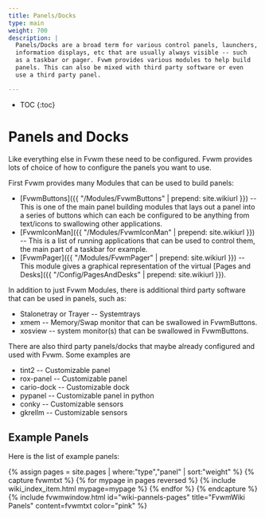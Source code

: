 ```yaml
---
title: Panels/Docks
type: main
weight: 700
description: |
  Panels/Docks are a broad term for various control panels, launchers,
  information displays, etc that are usually always visible -- such
  as a taskbar or pager. Fvwm provides various modules to help build
  panels. This can also be mixed with third party software or even
  use a third party panel.

---
```

* TOC
{:toc}

# Panels and Docks

Like everything else in Fvwm these need to be configured. Fvwm provides
lots of choice of how to configure the panels you want to use.

First Fvwm provides many Modules that can be used to build panels:
+ [FvwmButtons]({{ "/Modules/FvwmButtons" | prepend: site.wikiurl }})
  -- This is one of the main panel building modules that lays out
  a panel into a series of buttons which can each be configured to be
  anything from text/icons to swallowing other applications.
+ [FvwmIconMan]({{ "/Modules/FvwmIconMan" | prepend: site.wikiurl }})
  -- This is a list of running applications that can be used to control
  them, the main part of a taskbar for example.
+ [FvwmPager]({{ "/Modules/FvwmPager" | prepend: site.wikiurl }})
  -- This module gives a graphical representation of the virtual
  [Pages and Desks]({{ "/Config/PagesAndDesks" | prepend: site.wikiurl }}).

In addition to just Fvwm Modules, there is additional third party software
that can be used in panels, such as:
+ Stalonetray or Trayer -- Systemtrays
+ xmem -- Memory/Swap monitor that can be swallowed in FvwmButtons.
+ xosview -- system monitor(s) that can be swallowed in FvwmButtons.

There are also third party panels/docks that maybe already configured
and used with Fvwm. Some examples are
+ tint2 -- Customizable panel
+ rox-panel -- Customizable panel
+ cario-dock -- Customizable dock
+ pypanel -- Customizable panel in python
+ conky -- Customizable sensors
+ gkrellm -- Customizable sensors

## Example Panels

Here is the list of example panels:

{% assign pages = site.pages | where:"type","panel" | sort:"weight" %}
{% capture fvwmtxt %}
{% for mypage in pages reversed %}
  {% include wiki_index_item.html mypage=mypage %}
{% endfor %}
{% endcapture %}
{% include fvwmwindow.html id="wiki-pannels-pages"
title="FvwmWiki Panels" content=fvwmtxt
color="pink" %}
